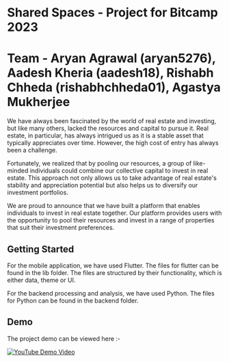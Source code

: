 # Shared Spaces - Project for Bitcamp 2023
# Team - Aryan Agrawal (aryan5276), Aadesh Kheria (aadesh18), Rishabh Chheda (rishabhchheda01), Agastya Mukherjee

We have always been fascinated by the world of real estate and investing, but like many others, lacked the resources and capital to pursue it. Real estate, in particular, has always intrigued us as it is a stable asset that typically appreciates over time. However, the high cost of entry has always been a challenge.

Fortunately, we realized that by pooling our resources, a group of like-minded individuals could combine our collective capital to invest in real estate. This approach not only allows us to take advantage of real estate's stability and appreciation potential but also helps us to diversify our investment portfolios.

We are proud to announce that we have built a platform that enables individuals to invest in real estate together. Our platform provides users with the opportunity to pool their resources and invest in a range of properties that suit their investment preferences.

## Getting Started
For the mobile application, we have used Flutter. The files for flutter can be found in the lib folder. The files are structured by their functionality, which is either data, theme or UI. 

For the backend processing and analysis, we have used Python. The files for Python can be found in the backend folder. 

## Demo
The project demo can be viewed here :-

[![YouTube Demo Video](http://img.youtube.com/vi/sNAuJN4xJVU/0.jpg)](http://www.youtube.com/watch?v=sNAuJN4xJVU "Bitcamp 2023 - Shared Spaces")
